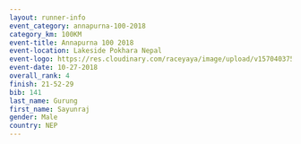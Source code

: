 ```yaml
---
layout: runner-info 
event_category: annapurna-100-2018 
category_km: 100KM
event-title: Annapurna 100 2018 
event-location: Lakeside Pokhara Nepal 
event-logo: https://res.cloudinary.com/raceyaya/image/upload/v1570403752/logo/annapurna-100_kbwug4.jpg 
event-date: 10-27-2018 
overall_rank: 4
finish: 21-52-29
bib: 141
last_name: Gurung
first_name: Sayunraj
gender: Male
country: NEP
---
```

